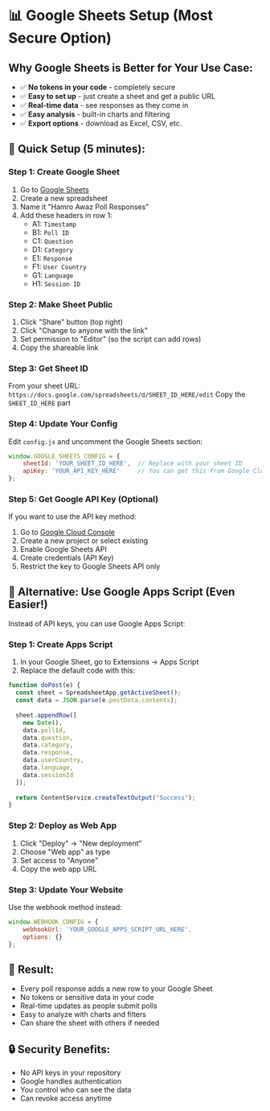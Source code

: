 # 📊 Google Sheets Setup (Most Secure Option)

## Why Google Sheets is Better for Your Use Case:
- ✅ **No tokens in your code** - completely secure
- ✅ **Easy to set up** - just create a sheet and get a public URL
- ✅ **Real-time data** - see responses as they come in
- ✅ **Easy analysis** - built-in charts and filtering
- ✅ **Export options** - download as Excel, CSV, etc.

## 🚀 Quick Setup (5 minutes):

### Step 1: Create Google Sheet
1. Go to [Google Sheets](https://sheets.google.com)
2. Create a new spreadsheet
3. Name it "Hamro Awaz Poll Responses"
4. Add these headers in row 1:
   - A1: `Timestamp`
   - B1: `Poll ID` 
   - C1: `Question`
   - D1: `Category`
   - E1: `Response`
   - F1: `User Country`
   - G1: `Language`
   - H1: `Session ID`

### Step 2: Make Sheet Public
1. Click "Share" button (top right)
2. Click "Change to anyone with the link"
3. Set permission to "Editor" (so the script can add rows)
4. Copy the shareable link

### Step 3: Get Sheet ID
From your sheet URL: `https://docs.google.com/spreadsheets/d/SHEET_ID_HERE/edit`
Copy the `SHEET_ID_HERE` part

### Step 4: Update Your Config
Edit `config.js` and uncomment the Google Sheets section:

```javascript
window.GOOGLE_SHEETS_CONFIG = {
    sheetId: 'YOUR_SHEET_ID_HERE',  // Replace with your sheet ID
    apiKey: 'YOUR_API_KEY_HERE'     // You can get this from Google Cloud Console
};
```

### Step 5: Get Google API Key (Optional)
If you want to use the API key method:
1. Go to [Google Cloud Console](https://console.cloud.google.com)
2. Create a new project or select existing
3. Enable Google Sheets API
4. Create credentials (API Key)
5. Restrict the key to Google Sheets API only

## 🎯 Alternative: Use Google Apps Script (Even Easier!)

Instead of API keys, you can use Google Apps Script:

### Step 1: Create Apps Script
1. In your Google Sheet, go to Extensions → Apps Script
2. Replace the default code with this:

```javascript
function doPost(e) {
  const sheet = SpreadsheetApp.getActiveSheet();
  const data = JSON.parse(e.postData.contents);
  
  sheet.appendRow([
    new Date(),
    data.pollId,
    data.question,
    data.category,
    data.response,
    data.userCountry,
    data.language,
    data.sessionId
  ]);
  
  return ContentService.createTextOutput("Success");
}
```

### Step 2: Deploy as Web App
1. Click "Deploy" → "New deployment"
2. Choose "Web app" as type
3. Set access to "Anyone"
4. Copy the web app URL

### Step 3: Update Your Website
Use the webhook method instead:

```javascript
window.WEBHOOK_CONFIG = {
    webhookUrl: 'YOUR_GOOGLE_APPS_SCRIPT_URL_HERE',
    options: {}
};
```

## 🎉 Result:
- Every poll response adds a new row to your Google Sheet
- No tokens or sensitive data in your code
- Real-time updates as people submit polls
- Easy to analyze with charts and filters
- Can share the sheet with others if needed

## 🔒 Security Benefits:
- No API keys in your repository
- Google handles authentication
- You control who can see the data
- Can revoke access anytime
